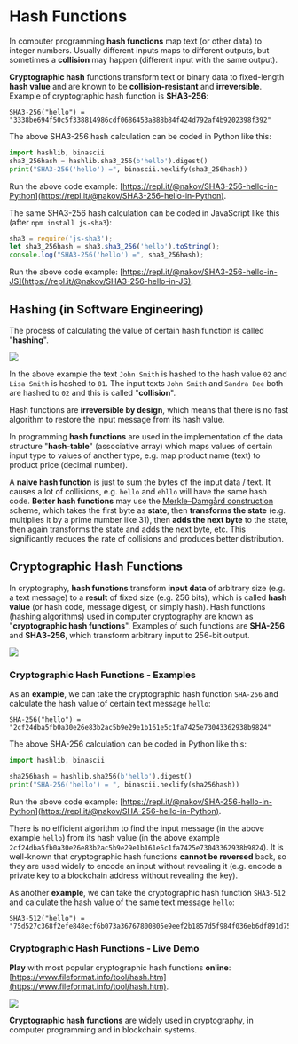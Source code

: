 # Hash Functions

In computer programming **hash functions** map text (or other data) to integer numbers. Usually different inputs maps to different outputs, but sometimes a **collision** may happen (different input with the same output).

**Cryptographic hash** functions transform text or binary data to fixed-length **hash value** and are known to be **collision-resistant** and **irreversible**. Example of cryptographic hash function is **SHA3-256**:

```
SHA3-256("hello") = "3338be694f50c5f338814986cdf0686453a888b84f424d792af4b9202398f392"
```

The above SHA3-256 hash calculation can be coded in Python like this:

```python
import hashlib, binascii
sha3_256hash = hashlib.sha3_256(b'hello').digest()
print("SHA3-256('hello') =", binascii.hexlify(sha3_256hash))
```

Run the above code example: [https://repl.it/@nakov/SHA3-256-hello-in-Python](https://repl.it/@nakov/SHA3-256-hello-in-Python).

The same SHA3-256 hash calculation can be coded in JavaScript like this (after `npm install js-sha3`):

```javascript
sha3 = require('js-sha3');
let sha3_256hash = sha3.sha3_256('hello').toString();
console.log("SHA3-256('hello') =", sha3_256hash);
```

Run the above code example: [https://repl.it/@nakov/SHA3-256-hello-in-JS](https://repl.it/@nakov/SHA3-256-hello-in-JS).

## Hashing (in Software Engineering)

The process of calculating the value of certain hash function is called "**hashing**".

![](../assets/hash-function.jpg)

In the above example the text `John Smith` is hashed to the hash value `02` and `Lisa Smith` is hashed to `01`. The input texts `John Smith` and `Sandra Dee` both are hashed to `02` and this is called "**collision**".

Hash functions are **irreversible by design**, which means that there is no fast algorithm to restore the input message from its hash value.

In programming **hash functions** are used in the implementation of the data structure "**hash-table**" (associative array) which maps values of certain input type to values of another type, e.g. map product name (text) to product price (decimal number).

A **naive hash function** is just to sum the bytes of the input data / text. It causes a lot of collisions, e.g. `hello` and `ehllo` will have the same hash code. **Better hash functions** may use the [Merkle–Damgård construction](https://en.wikipedia.org/wiki/Merkle%E2%80%93Damg%C3%A5rd\_construction) scheme, which takes the first byte as **state**, then **transforms the state** (e.g. multiplies it by a prime number like 31), then **adds the next byte** to the state, then again transforms the state and adds the next byte, etc. This significantly reduces the rate of collisions and produces better distribution.

## Cryptographic Hash Functions

In cryptography, **hash functions** transform **input data** of arbitrary size (e.g. a text message) to a **result** of fixed size (e.g. 256 bits), which is called **hash value** (or hash code, message digest, or simply hash). Hash functions (hashing algorithms) used in computer cryptography are known as "**cryptographic hash functions**". Examples of such functions are **SHA-256** and **SHA3-256**, which transform arbitrary input to 256-bit output.

![](../assets/crypto-hash-function.jpg)

### Cryptographic Hash Functions - Examples

As an **example**, we can take the cryptographic hash function `SHA-256` and calculate the hash value of certain text message `hello`:

```
SHA-256("hello") = "2cf24dba5fb0a30e26e83b2ac5b9e29e1b161e5c1fa7425e73043362938b9824"
```

The above SHA-256 calculation can be coded in Python like this:

```python
import hashlib, binascii

sha256hash = hashlib.sha256(b'hello').digest()
print("SHA-256('hello') = ", binascii.hexlify(sha256hash))
```

Run the above code example: [https://repl.it/@nakov/SHA-256-hello-in-Python](https://repl.it/@nakov/SHA-256-hello-in-Python).

There is no efficient algorithm to find the input message (in the above example `hello`) from its hash value (in the above example `2cf24dba5fb0a30e26e83b2ac5b9e29e1b161e5c1fa7425e73043362938b9824`). It is well-known that cryptographic hash functions **cannot be reversed** back, so they are used widely to encode an input without revealing it (e.g. encode a private key to a blockchain address without revealing the key).

As another **example**, we can take the cryptographic hash function `SHA3-512` and calculate the hash value of the same text message `hello`:

```
SHA3-512("hello") = "75d527c368f2efe848ecf6b073a36767800805e9eef2b1857d5f984f036eb6df891d75f72d9b154518c1cd58835286d1da9a38deba3de98b5a53e5ed78a84976"
```

### Cryptographic Hash Functions - Live Demo

**Play** with most popular cryptographic hash functions **online**: [https://www.fileformat.info/tool/hash.htm](https://www.fileformat.info/tool/hash.htm).

![](../assets/hash-functions-online.png)

**Cryptographic hash functions** are widely used in cryptography, in computer programming and in blockchain systems.
